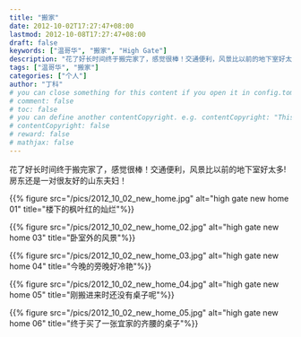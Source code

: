 ```yaml
---
title: "搬家"
date: 2012-10-02T17:27:47+08:00
lastmod: 2012-10-08T17:27:47+08:00
draft: false
keywords: ["温哥华", "搬家", "High Gate"]
description: "花了好长时间终于搬完家了，感觉很棒！交通便利，风景比以前的地下室好太多!"
tags: ["温哥华", "搬家"]
categories: ["个人"]
author: "丁科"
# you can close something for this content if you open it in config.toml.
# comment: false
# toc: false
# you can define another contentCopyright. e.g. contentCopyright: "This is an another copyright."
# contentCopyright: false
# reward: false
# mathjax: false
---
```


花了好长时间终于搬完家了，感觉很棒！交通便利，风景比以前的地下室好太多! 房东还是一对很友好的山东夫妇！

{{% figure src="/pics/2012_10_02_new_home.jpg" alt="high gate new home 01" title="楼下的枫叶红的灿烂"%}}
<!--more-->

{{% figure src="/pics/2012_10_02_new_home_02.jpg" alt="high gate new home 03" title="卧室外的风景"%}}

{{% figure src="/pics/2012_10_02_new_home_03.jpg" alt="high gate new home 04" title="今晚的旁晚好冷艳"%}}

{{% figure src="/pics/2012_10_02_new_home_04.jpg" alt="high gate new home 05" title="刚搬进来时还没有桌子呢"%}}

{{% figure src="/pics/2012_10_02_new_home_05.jpg" alt="high gate new home 06" title="终于买了一张宜家的齐腰的桌子"%}}
